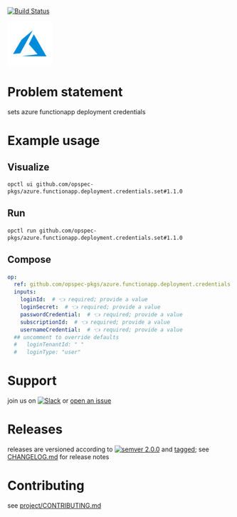 [![Build Status](https://github.com/opspec-pkgs/azure.functionapp.deployment.credentials.set/workflows/build/badge.svg?branch=main)](https://github.com/opspec-pkgs/azure.functionapp.deployment.credentials.set/actions?query=workflow%3Abuild+branch%3Amain)

<img src="icon.svg" alt="icon" height="100px">

# Problem statement

sets azure functionapp deployment credentials

# Example usage

## Visualize

```shell
opctl ui github.com/opspec-pkgs/azure.functionapp.deployment.credentials.set#1.1.0
```

## Run

```
opctl run github.com/opspec-pkgs/azure.functionapp.deployment.credentials.set#1.1.0
```

## Compose

```yaml
op:
  ref: github.com/opspec-pkgs/azure.functionapp.deployment.credentials.set#1.1.0
  inputs:
    loginId:  # 👈 required; provide a value
    loginSecret:  # 👈 required; provide a value
    passwordCredential:  # 👈 required; provide a value
    subscriptionId:  # 👈 required; provide a value
    usernameCredential:  # 👈 required; provide a value
  ## uncomment to override defaults
  #   loginTenantId: " "
  #   loginType: "user"
```

# Support

join us on
[![Slack](https://img.shields.io/badge/slack-opctl-E01563.svg)](https://join.slack.com/t/opctl/shared_invite/zt-51zodvjn-Ul_UXfkhqYLWZPQTvNPp5w)
or
[open an issue](https://github.com/opspec-pkgs/azure.functionapp.deployment.credentials.set/issues)

# Releases

releases are versioned according to
[![semver 2.0.0](https://img.shields.io/badge/semver-2.0.0-brightgreen.svg)](http://semver.org/spec/v2.0.0.html)
and [tagged](https://git-scm.com/book/en/v2/Git-Basics-Tagging); see
[CHANGELOG.md](CHANGELOG.md) for release notes

# Contributing

see
[project/CONTRIBUTING.md](https://github.com/opspec-pkgs/project/blob/main/CONTRIBUTING.md)
